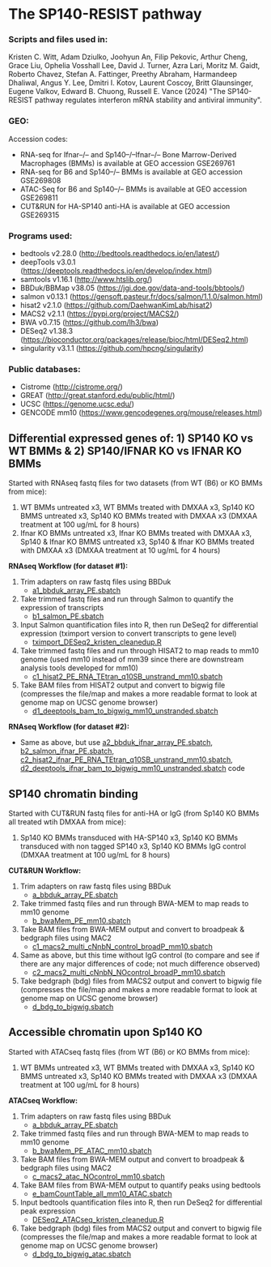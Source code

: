 # The SP140-RESIST pathway

### Scripts and files used in:

Kristen C. Witt, Adam Dziulko, Joohyun An, Filip Pekovic, Arthur Cheng, Grace Liu, Ophelia Vosshall Lee, David J. Turner, Azra Lari, Moritz M. Gaidt, Roberto Chavez,  Stefan A. Fattinger, Preethy Abraham, Harmandeep Dhaliwal, Angus Y. Lee, Dmitri I. Kotov, Laurent Coscoy, Britt Glaunsinger, Eugene Valkov, Edward B. Chuong, Russell E. Vance (2024) "The SP140-RESIST pathway regulates interferon mRNA stability and antiviral immunity".

### GEO:
Accession codes:
- RNA-seq for Ifnar–/– and Sp140–/–Ifnar–/– Bone Marrow-Derived Macrophages (BMMs) is available at GEO accession GSE269761
- RNA-seq for B6 and Sp140–/– BMMs is available at GEO accession GSE269808
- ATAC-Seq for B6 and Sp140–/– BMMs is available at GEO accession GSE269811
- CUT&RUN for HA-SP140 anti-HA is available at GEO accession GSE269315

### Programs used:
- bedtools v2.28.0 (http://bedtools.readthedocs.io/en/latest/)
- deepTools v3.0.1 (https://deeptools.readthedocs.io/en/develop/index.html)
- samtools v1.16.1 (http://www.htslib.org/)
- BBDuk/BBMap v38.05 (https://jgi.doe.gov/data-and-tools/bbtools/)
- salmon v0.13.1 (https://gensoft.pasteur.fr/docs/salmon/1.1.0/salmon.html)
- hisat2 v2.1.0 (https://github.com/DaehwanKimLab/hisat2)
- MACS2 v2.1.1 (https://pypi.org/project/MACS2/)
- BWA v0.7.15 (https://github.com/lh3/bwa)
- DESeq2 v1.38.3 (https://bioconductor.org/packages/release/bioc/html/DESeq2.html)
- singularity v3.1.1 (https://github.com/hpcng/singularity)

### Public databases:
- Cistrome (http://cistrome.org/)
- GREAT  (http://great.stanford.edu/public/html/)
- UCSC (https://genome.ucsc.edu/)
- GENCODE mm10 (https://www.gencodegenes.org/mouse/releases.html)

## Differential expressed genes of: 1) SP140 KO vs WT BMMs & 2) SP140/IFNAR KO vs IFNAR KO BMMs
Started with RNAseq fastq files for two datasets (from WT (B6) or KO BMMs from mice):
1) WT BMMs untreated x3, WT BMMs treated with DMXAA x3, Sp140 KO BMMS untreated x3, Sp140 KO BMMs treated with DMXAA x3 (DMXAA treatment at 100 ug/mL for 8 hours)
2) Ifnar KO BMMs untreated x3, Ifnar KO BMMs treated with DMXAA x3, Sp140 & Ifnar KO BMMS untreated x3, Sp140 & Ifnar KO BMMs treated with DMXAA x3 (DMXAA treatment at 10 ug/mL for 4 hours)

**RNAseq Workflow (for dataset #1):**
1) Trim adapters on raw fastq files using BBDuk
    - [a1_bbduk_array_PE.sbatch](RNA-seq/a1_bbduk_array_PE.sbatch)
2) Take trimmed fastq files and run through Salmon to quantify the expression of transcripts
    - [b1_salmon_PE.sbatch](RNA-seq/b1_salmon_PE.sbatch)
3) Input Salmon quantification files into R, then run DeSeq2 for differential expression (tximport version to convert transcripts to gene level) 
   - [tximport_DESeq2_kristen_cleanedup.R](R-code/tximport_DESeq2_kristen_cleanedup.R)
4) Take trimmed fastq files and run through HISAT2 to map reads to mm10 genome (used mm10 instead of mm39 since there are downstream analysis tools developed for mm10)
    - [c1_hisat2_PE_RNA_TEtran_q10SB_unstrand_mm10.sbatch](RNA-seq/c1_hisat2_PE_RNA_TEtran_q10SB_unstrand_mm10.sbatch)
5) Take BAM files from HISAT2 output and convert to bigwig file (compresses the file/map and makes a more readable format to look at genome map on UCSC genome browser)
   - [d1_deeptools_bam_to_bigwig_mm10_unstranded.sbatch](RNA-seq/d1_deeptools_bam_to_bigwig_mm10_unstranded.sbatch)

**RNAseq Workflow (for dataset #2):**
- Same as above, but use [a2_bbduk_ifnar_array_PE.sbatch](RNA-seq/a2_bbduk_ifnar_array_PE.sbatch), [b2_salmon_ifnar_PE.sbatch](RNA-seq/b2_salmon_ifnar_PE.sbatch), [c2_hisat2_ifnar_PE_RNA_TEtran_q10SB_unstrand_mm10.sbatch](RNA-seq/c2_hisat2_ifnar_PE_RNA_TEtran_q10SB_unstrand_mm10.sbatch), [d2_deeptools_ifnar_bam_to_bigwig_mm10_unstranded.sbatch](RNA-seq/d2_deeptools_ifnar_bam_to_bigwig_mm10_unstranded.sbatch) code

## SP140 chromatin binding
Started with CUT&RUN fastq files for anti-HA or IgG (from Sp140 KO BMMs all treated wtih DMXAA from mice):
1) Sp140 KO BMMs transduced with HA-SP140 x3, Sp140 KO BMMs transduced with non tagged SP140 x3, Sp140 KO BMMs IgG control (DMXAA treatment at 100 ug/mL for 8 hours)

**CUT&RUN Workflow:**
1) Trim adapters on raw fastq files using BBDuk
    - [a_bbduk_array_PE.sbatch](CUT&RUN/a_bbduk_array_PE.sbatch)
2) Take trimmed fastq files and run through BWA-MEM to map reads to mm10 genome 
    - [b_bwaMem_PE_mm10.sbatch](CUT&RUN/b_bwaMem_PE_mm10.sbatch)
3) Take BAM files from BWA-MEM output and convert to broadpeak & bedgraph files using MAC2 
   - [c1_macs2_multi_cNnbN_control_broadP_mm10.sbatch](CUT&RUN/c1_macs2_multi_cNnbN_control_broadP_mm10.sbatch)
4) Same as above, but this time without IgG control (to compare and see if there are any major differences of code; not much difference observed)
   - [c2_macs2_multi_cNnbN_NOcontrol_broadP_mm10.sbatch](CUT&RUN/c2_macs2_multi_cNnbN_NOcontrol_broadP_mm10.sbatch)
5) Take bedgraph (bdg) files from MACS2 output and convert to bigwig file (compresses the file/map and makes a more readable format to look at genome map on UCSC genome browser)
   - [d_bdg_to_bigwig.sbatch](CUT&RUN/d_bdg_to_bigwig.sbatch)

## Accessible chromatin upon Sp140 KO
Started with ATACseq fastq files (from WT (B6) or KO BMMs from mice):
1) WT BMMs untreated x3, WT BMMs treated with DMXAA x3, Sp140 KO BMMS untreated x3, Sp140 KO BMMs treated with DMXAA x3 (DMXAA treatment at 100 ug/mL for 8 hours)

**ATACseq Workflow:**
1) Trim adapters on raw fastq files using BBDuk
    - [a_bbduk_array_PE.sbatch](ATAC-seq/a_bbduk_array_PE.sbatch)
2) Take trimmed fastq files and run through BWA-MEM to map reads to mm10 genome 
    - [b_bwaMem_PE_ATAC_mm10.sbatch](ATAC-seq/b_bwaMem_PE_ATAC_mm10.sbatch)
3) Take BAM files from BWA-MEM output and convert to broadpeak & bedgraph files using MAC2 
   - [c_macs2_atac_NOcontrol_mm10.sbatch](ATAC-seq/c_macs2_atac_NOcontrol_mm10.sbatch)
4) Take BAM files from BWA-MEM output to quantify peaks using bedtools 
   - [e_bamCountTable_all_mm10_ATAC.sbatch](ATAC-seq/e_bamCountTable_all_mm10_ATAC.sbatch)
5) Input bedtools quantification files into R, then run DeSeq2 for differential peak expression 
   - [DESeq2_ATACseq_kristen_cleanedup.R](R-code/DESeq2_ATACseq_kristen_cleanedup.R)   
6) Take bedgraph (bdg) files from MACS2 output and convert to bigwig file (compresses the file/map and makes a more readable format to look at genome map on UCSC genome browser)
   - [d_bdg_to_bigwig_atac.sbatch](ATAC-seq/d_bdg_to_bigwig_atac.sbatch)
  



